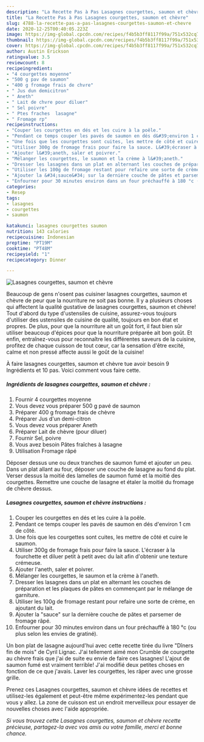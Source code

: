 ```yaml
---
description: "La Recette Pas à Pas Lasagnes courgettes, saumon et chèvre"
title: "La Recette Pas à Pas Lasagnes courgettes, saumon et chèvre"
slug: 4788-la-recette-pas-a-pas-lasagnes-courgettes-saumon-et-chevre
date: 2020-12-25T00:40:05.223Z
image: https://img-global.cpcdn.com/recipes/f4b5b3ff8117f99a/751x532cq70/lasagnes-courgettes-saumon-et-chevre-photo-principale-de-la-recette.jpg
thumbnail: https://img-global.cpcdn.com/recipes/f4b5b3ff8117f99a/751x532cq70/lasagnes-courgettes-saumon-et-chevre-photo-principale-de-la-recette.jpg
cover: https://img-global.cpcdn.com/recipes/f4b5b3ff8117f99a/751x532cq70/lasagnes-courgettes-saumon-et-chevre-photo-principale-de-la-recette.jpg
author: Austin Erickson
ratingvalue: 3.5
reviewcount: 8
recipeingredient:
- "4 courgettes moyenne"
- "500 g pav de saumon"
- "400 g fromage frais de chvre"
- " Jus dun demicitron"
- " Aneth"
- " Lait de chvre pour diluer"
- " Sel poivre"
- " Ptes fraches  lasagne"
- " Fromage rp"
recipeinstructions:
- "Couper les courgettes en dés et les cuire à la poêle."
- "Pendant ce temps couper les pavés de saumon en dés d&#39;environ 1 cm de côté."
- "Une fois que les courgettes sont cuites, les mettre de côté et cuire le saumon."
- "Utiliser 300g de fromage frais pour faire la sauce. L&#39;écraser à la fourchette et diluer petit à petit avec du lait afin d&#39;obtenir une texture crémeuse."
- "Ajouter l&#39;aneth, saler et poivrer."
- "Mélanger les courgettes, le saumon et la crème à l&#39;aneth."
- "Dresser les lasagnes dans un plat en alternant les couches de préparation et les plaques de pâtes en commençant par le mélange de garniture."
- "Utiliser les 100g de fromage restant pour refaire une sorte de crème, en ajoutant du lait."
- "Ajouter la &#34;sauce&#34; sur la dernière couche de pâtes et parsemer de fromage râpé."
- "Enfourner pour 30 minutes environ dans un four préchauffé à 180 °c (ou plus selon les envies de gratiné)."
categories:
- Resep
tags:
- lasagnes
- courgettes
- saumon

katakunci: lasagnes courgettes saumon 
nutrition: 143 calories
recipecuisine: Indonesian
preptime: "PT19M"
cooktime: "PT48M"
recipeyield: "1"
recipecategory: Dinner

---
```



![Lasagnes courgettes, saumon et chèvre](https://img-global.cpcdn.com/recipes/f4b5b3ff8117f99a/751x532cq70/lasagnes-courgettes-saumon-et-chevre-photo-principale-de-la-recette.jpg)

Beaucoup de gens n'osent pas cuisiner lasagnes courgettes, saumon et chèvre de peur que la nourriture ne soit pas bonne. Il y a plusieurs choses qui affectent la qualité gustative de lasagnes courgettes, saumon et chèvre! Tout d'abord du type d'ustensiles de cuisine, assurez-vous toujours d'utiliser des ustensiles de cuisine de qualité, toujours en bon état et propres. De plus, pour que la nourriture ait un goût fort, il faut bien sûr utiliser beaucoup d'épices pour que la nourriture préparée ait bon goût. Et enfin, entraînez-vous pour reconnaître les différentes saveurs de la cuisine, profitez de chaque cuisson de tout cœur, car la sensation d'être excité, calme et non pressé affecte aussi le goût de la cuisine!

<!--inarticleads1-->

À faire lasagnes courgettes, saumon et chèvre tue avoir besoin 9 Ingrédients et 10 pas. Voici comment vous faire cette.

##### Ingrédients de lasagnes courgettes, saumon et chèvre :

1. Fournir 4 courgettes moyenne
1. Vous devez vous préparer 500 g pavé de saumon
1. Préparer 400 g fromage frais de chèvre
1. Préparer  Jus d&#39;un demi-citron
1. Vous devez vous préparer  Aneth
1. Préparer  Lait de chèvre (pour diluer)
1. Fournir  Sel, poivre
1. Vous avez besoin  Pâtes fraîches à lasagne
1. Utilisation  Fromage râpé


Déposer dessus une ou deux tranches de saumon fumé et ajouter un peu. Dans un plat allant au four, déposer une couche de lasagne au fond du plat. Verser dessus la moitié des lamelles de saumon fumé et la moitié des courgettes. Remettre une couche de lasagne et étaler la moitié du fromage de chèvre dessus. 

<!--inarticleads2-->

##### Lasagnes courgettes, saumon et chèvre instructions :

1. Couper les courgettes en dés et les cuire à la poêle.
1. Pendant ce temps couper les pavés de saumon en dés d&#39;environ 1 cm de côté.
1. Une fois que les courgettes sont cuites, les mettre de côté et cuire le saumon.
1. Utiliser 300g de fromage frais pour faire la sauce. L&#39;écraser à la fourchette et diluer petit à petit avec du lait afin d&#39;obtenir une texture crémeuse.
1. Ajouter l&#39;aneth, saler et poivrer.
1. Mélanger les courgettes, le saumon et la crème à l&#39;aneth.
1. Dresser les lasagnes dans un plat en alternant les couches de préparation et les plaques de pâtes en commençant par le mélange de garniture.
1. Utiliser les 100g de fromage restant pour refaire une sorte de crème, en ajoutant du lait.
1. Ajouter la &#34;sauce&#34; sur la dernière couche de pâtes et parsemer de fromage râpé.
1. Enfourner pour 30 minutes environ dans un four préchauffé à 180 °c (ou plus selon les envies de gratiné).


Un bon plat de lasagne aujourd&#39;hui avec cette recette tirée du livre &#34;Dîners fin de mois&#34; de Cyril Lignac. J&#39;ai tellement aimé mon Crumble de courgette au chèvre frais que j&#39;ai de suite eu envie de faire ces lasagnes! L&#39;ajout de saumon fumé est vraiment terrible! J&#39;ai modifié deux petites choses en fonction de ce que j&#39;avais. Laver les courgettes, les râper avec une grosse grille. 

<!--inarticleads1-->

<p>
Prenez ces Lasagnes courgettes, saumon et chèvre idées de recettes et utilisez-les également et peut-être même expérimentez-les pendant que vous y allez. La zone de cuisson est un endroit merveilleux pour essayer de nouvelles choses avec l'aide appropriée.
</p>

<p>
<i>Si vous trouvez cette Lasagnes courgettes, saumon et chèvre recette précieuse, partagez-la avec vos amis ou votre famille, merci et bonne chance.</i>
</p>
